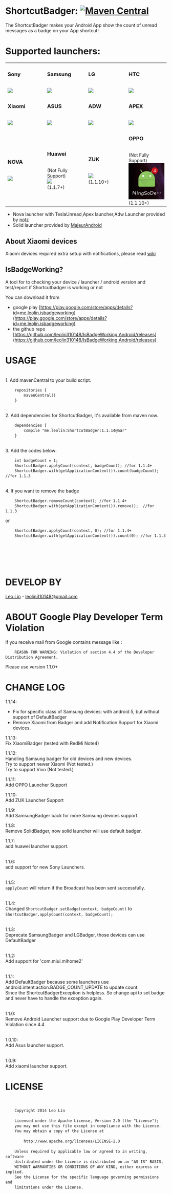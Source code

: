 ShortcutBadger: [![Maven Central](https://maven-badges.herokuapp.com/maven-central/me.leolin/ShortcutBadger/badge.svg)](https://maven-badges.herokuapp.com/maven-central/me.leolin/ShortcutBadger)
===================================

The ShortcutBadger makes your Android App show the count of unread messages as a badge on your App shortcut!

# Supported launchers:<br/>

<table>
    <tr>
        <td width="130">
            <h3>Sony</h3>
            <br>
            <img src="https://raw.github.com/leolin310148/ShortcutBadger/master/screenshots/ss_sony.png"/>
        </td>
        <td width="130">
            <h3>Samsung</h3>
            <br>
            <img src="https://raw.github.com/leolin310148/ShortcutBadger/master/screenshots/ss_samsung.png"/>
        </td>
        <td width="130">
            <h3>LG</h3>
            <br>
            <img src="https://raw.github.com/leolin310148/ShortcutBadger/master/screenshots/ss_lg.png"/>
        </td>
        <td width="130">
            <h3>HTC</h3>
            <br>
            <img src="https://raw.github.com/leolin310148/ShortcutBadger/master/screenshots/ss_htc.png"/>
        </td>
    </tr>
    <tr>
        <td width="130">
            <h3>Xiaomi</h3>
            <br>
            <img src="https://raw.github.com/leolin310148/ShortcutBadger/master/screenshots/ss_xiaomi.png"/>
            <br>
        </td>
        <td width="130">
            <h3>ASUS</h3>
            <br>
            <img src="https://raw.github.com/leolin310148/ShortcutBadger/master/screenshots/ss_asus.png"/>
        </td>
        <td width="130">
            <h3>ADW</h3>
            <br>
            <img src="https://raw.github.com/leolin310148/ShortcutBadger/master/screenshots/ss_adw.png"/>
        </td>
        <td width="130">
            <h3>APEX</h3>
            <br>
            <img src="https://raw.github.com/leolin310148/ShortcutBadger/master/screenshots/ss_apex.png"/>
        </td>
    <tr>
        <td width="130">
            <h3>NOVA</h3>
            <br>
            <img src="https://raw.github.com/leolin310148/ShortcutBadger/master/screenshots/ss_nova.png"/>
        </td>
        <td width="130">
            <h3>Huawei</h3>
            <br>
            (Not Fully Support)
            <br>
            <img src="https://raw.github.com/leolin310148/ShortcutBadger/master/screenshots/ss_huawei.png"/>
            <br>
            (1.1.7+)
        </td>
        <td width="130">
            <h3>ZUK</h3>
            <br>
            <img src="https://raw.github.com/linwoain/ShortcutBadger/master/screenshots/ss_zuk.png"/>
            <br>
            (1.1.10+)
        </td>
        <td width="130">
            <h3>OPPO</h3>
            <br>
            (Not Fully Support)
            <br>
            <img src="screenshots/ss_oppo.png?raw=true"/>
            <br>
            (1.1.10+)
        </td>
    </tr>
    
</table> 

* Nova launcher with TeslaUnread,Apex launcher,Adw Launcher provided by [notz](https://github.com/notz)
* Solid launcher provided by [MajeurAndroid](https://github.com/MajeurAndroid)

## About Xiaomi devices
Xiaomi devices required extra setup with notifications, please read [wiki](https://github.com/leolin310148/ShortcutBadger/wiki/Xiaomi-Device-Support)

## IsBadgeWorking? 

A tool for to checking your device / launcher / android version and test/report if Shortcutbadger is working or not

You can download it from 
* google play [https://play.google.com/store/apps/details?id=me.leolin.isbadgeworking](https://play.google.com/store/apps/details?id=me.leolin.isbadgeworking)
* the github repo [https://github.com/leolin310148/IsBadgeWorking.Android/releases](https://github.com/leolin310148/IsBadgeWorking.Android/releases)


USAGE
===================================
<br/>1. Add mavenCentral to your build script.

        repositories {
            mavenCentral()
        }
    
<br/>2. Add dependencies for ShortcutBadger, it's available from maven now.
        
        dependencies {
            compile "me.leolin:ShortcutBadger:1.1.14@aar"
        }

<br/>3. Add the codes below:

        int badgeCount = 1;
        ShortcutBadger.applyCount(context, badgeCount); //for 1.1.4+
        ShortcutBadger.with(getApplicationContext()).count(badgeCount); //for 1.1.3
        
<br/>4. If you want to remove the badge
        
        ShortcutBadger.removeCount(context); //for 1.1.4+
        ShortcutBadger.with(getApplicationContext()).remove();  //for 1.1.3
or
        
        ShortcutBadger.applyCount(context, 0); //for 1.1.4+
        ShortcutBadger.with(getApplicationContext()).count(0); //for 1.1.3
<br/>
<br/>
<br/>
<br/>


DEVELOP BY
===================================
[Leo Lin](https://github.com/leolin310148) - leolin310148@gmail.com


ABOUT Google Play Developer Term Violation
===================================
If you receive mail from Google contains message like :<br/> 

        REASON FOR WARNING: Violation of section 4.4 of the Developer Distribution Agreement.
        
Please use version 1.1.0+



CHANGE LOG
===================================
1.1.14:<br/>
* Fix for specific class of Samsung devices: with android 5, but without support of DefaultBadger
* Remove Xiaomi from Badger and add Notification Support for Xiaomi devices. 

1.1.13:<br/>
Fix XiaomiBadger (tested with RedMi Note4)

1.1.12:<br/>
Handling Samsung badger for old devices and new devices.
<br/>
Try to support newer Xiaomi (Not tested.)
<br/>
Try to support Vivo (Not tested.)

1.1.11:<br/>
Add OPPO Launcher Support

1.1.10:<br/>
Add ZUK Launcher Support

1.1.9:<br/>
Add SamsungBadger back for more Samsung devices support.

1.1.8:<br/>
Remove SolidBadger, now solid launcher will use default badger.


1.1.7:<br/>
add huawei launcher support. <br/>
<br/>

1.1.6:<br/>
add support for new Sony Launchers. <br/>
<br/>

1.1.5:<br/>
`applyCount` will return if the Broadcast has been sent successfully. <br/>
<br/>

1.1.4:<br/>
Changed `ShortcutBadger.setBadge(context, badgeCount)` to `ShortcutBadger.applyCount(context, badgeCount);`<br/>
<br/>

1.1.3:<br/>
Deprecate SamsungBadger and LGBadger, those devices can use DefaultBadger<br/>
<br/>

1.1.2:<br/>
Add support for 'com.miui.mihome2'<br/>
<br/>

1.1.1:<br/>
Add DefaultBadger because some launchers use android.intent.action.BADGE_COUNT_UPDATE to update count.
<br/>
Since the ShortcutBadgerException is helpless. So change api to set badge and never have to handle the exception again. 
<br/>
<br/>

1.1.0:<br/>
Remove Android Launcher support due to  Google Play Developer Term Violation since 4.4 
<br/>
<br/>

1.0.10:<br/>
Add Asus launcher support.
<br/>
<br/>

1.0.9:<br/>
Add xiaomi launcher support.


LICENSE
===================================
<br/>
        
        Copyright 2014 Leo Lin
        
        Licensed under the Apache License, Version 2.0 (the "License");
        you may not use this file except in compliance with the License.
        You may obtain a copy of the License at
        
            http://www.apache.org/licenses/LICENSE-2.0
        
        Unless required by applicable law or agreed to in writing, software
        distributed under the License is distributed on an "AS IS" BASIS,
        WITHOUT WARRANTIES OR CONDITIONS OF ANY KIND, either express or implied.
        See the License for the specific language governing permissions and
        limitations under the License.
<br/>       
